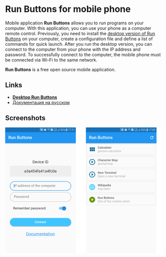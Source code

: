 # Run Buttons for mobile phone

Mobile application **Run Buttons** allows you to run programs on your computer. With this application, you can use your phone as a computer remote control. Previously, you need to install the [desktop version of Run Buttons](https://github.com/gentee/run-buttons) on your computer, create a configuration file and define a list of commands for quick launch. After you run the desktop version, you can connect to the computer from your phone with the IP address and password. To successfully connect to the computer, the mobile phone must be connected via Wi-Fi to the same network.

**Run Buttons** is a free open source mobile application. 

## Links

* **[Desktop Run Buttons](https://github.com/gentee/run-buttons)**
* [Документация на русском](README-ru.md)

## Screenshots

![Run buttons mobile client](screenshots.png)


